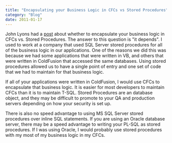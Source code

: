 ```yaml
---
title: "Encapsulating your Business Logic in CFCs vs Stored Procedures"
category: "Blog"
date: 2011-01-17
---
```



John Lyons had a [post](http://john.lyons-den.org/index.cfm/2007/5/8/So-Which-is-better-a-stored-procedure-or--a-cfc) about whether to encapsulate your business logic in CFCs vs. Stored Procedures. The answer to this question is "it depends". I used to work at a company that used SQL Server stored procedures for all of the business logic in our applications. One of the reasons we did this was because we had some applications that were written in VB, and others that were written in ColdFusion that accessed the same databases. Using stored procedures allowed us to have a single point of entry and one set of code that we had to maintain for that business logic.

If all of your applications were written in ColdFusion, I would use CFCs to encapsulate that business logic. It is easier for most developers to maintain CFCs than it is to maintain T-SQL. Stored Procedures are an database object, and they may be difficult to promote to your QA and production servers depending on how your security is set up. 

There is also no speed advantage to using MS SQL Server stored procedures over inline SQL statements. If you are using an Oracle database server, there may be a speed advantage to writing your PL-SQL as stored procedures. If I was using Oracle, I would probably use stored procedures with my most of my business logic in my CFCs.